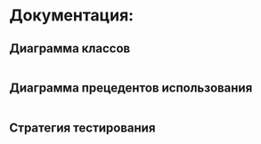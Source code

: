 # Документация:

## Диаграмма классов

![]()


## Диаграмма прецедентов использования

![]()



## Стратегия тестирования

